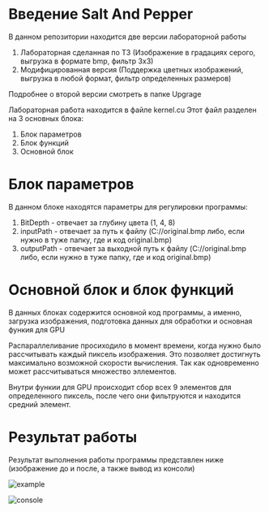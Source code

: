 # Введение Salt And Pepper
В данном репозитории находится две версии лабораторной работы
1. Лабораторная сделанная по ТЗ (Изображение в градациях серого, выгрузка в формате bmp, фильтр 3х3)
2. Модифицированная версия (Поддержка цветных изображений, выгрузка в любой формат, фильтр определенных размеров)

Подробнее о второй версии смотреть в папке Upgrage

Лабораторная работа находится в файле kernel.cu
Этот файл разделен на 3 основных блока:
1. Блок параметров
2. Блок функций
3. Основной блок

# Блок параметров

В данном блоке находятся параметры для регулировки программы:
1. BitDepth  - отвечает за глубину цвета (1, 4, 8)
2. inputPath  - отвечает за путь к файлу (C://original.bmp либо, если нужно в туже папку, где и код original.bmp)
3. outputPath - отвечает за выходной путь к файлу (C://original.bmp либо, если нужно в туже папку, где и код original.bmp)

# Основной блок и блок функций

В данных блоках содержится основной код программы, а именно, загрузка изображения, подготовка данных для обработки и основная функия для GPU

Распараллеливание просиходило в момент времени, когда нужно было рассчитывать каждый пиксель изображения. Это позволяет достигнуть максимально возможной скорости вычисления. Так как одновременно может рассчитываться множество эллементов. 

Внутри функии для GPU происходит сбор всех 9 элементов для определенного пиксель, после чего они фильтруются и находится средний элемент.

# Результат работы

Результат выполнения работы программы представлен ниже (изображение до и после, а также вывод из консоли)

![example](https://user-images.githubusercontent.com/31400073/198890238-ab3a4fce-4599-4ecc-84af-f1399abc3122.png)

![console](https://user-images.githubusercontent.com/31400073/198890327-c0c4c484-9e38-418b-934c-0ed603b677db.jpg)

